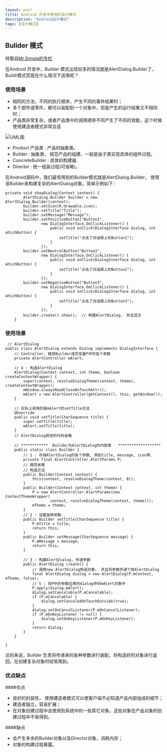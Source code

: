 ```yaml
---
layout: post
title: Android 开发中常用的设计模式
description: "Android设计模式"
tags: [设计模式]
---
```


## Bulider 模式

转载自[Mr.Simple的专栏]("http://blog.csdn.net/bboyfeiyu/article/details/24375481")

在Android 开发中，Builder 模式出现较多的情况就是AlertDialog.Builder了，Buildr模式究竟在什么情况下适用呢？

### 使用场景



- 相同的方法，不同的执行顺序，产生不同的事件结果时；
- 多个部件或零件，都可以装配到一个对象中，但是产生的运行结果又不相同时；
- 产品类非常复杂，或者产品类中的调用顺序不同产生了不同的效能，这个时候使用建造者模式非常合适


![UML图](http://img2.imgtn.bdimg.com/it/u=3669888755,2800577221&fm=15&gp=0.jpg)

- Product 产品类 :  产品的抽象类。
- Builder : 抽象类， 规范产品的组建，一般是由子类实现具体的组件过程。
- ConcreteBuilder : 具体的构建器.
- Director : 统一组装过程(可省略)。


在Android源码中，我们最常用到的Builder模式就是AlertDialog.Builder， 使用该Builder来构建复杂的AlertDialog对象。简单示例如下 : 


    private void showDialog(Context context) {  
            AlertDialog.Builder builder = new AlertDialog.Builder(context);  
            builder.setIcon(R.drawable.icon);  
            builder.setTitle("Title");  
            builder.setMessage("Message");  
            builder.setPositiveButton("Button1",  
                    new DialogInterface.OnClickListener() {  
                        public void onClick(DialogInterface dialog, int whichButton) {  
                            setTitle("点击了对话框上的Button1");  
                        }  
                    });  
            builder.setNeutralButton("Button2",  
                    new DialogInterface.OnClickListener() {  
                        public void onClick(DialogInterface dialog, int whichButton) {  
                            setTitle("点击了对话框上的Button2");  
                        }  
                    });  
            builder.setNegativeButton("Button3",  
                    new DialogInterface.OnClickListener() {  
                        public void onClick(DialogInterface dialog, int whichButton) {  
                            setTitle("点击了对话框上的Button3");  
                        }  
                    });  
            builder.create().show();  // 构建AlertDialog， 并且显示
        } 
        
     
        
### 使用场景
       
 
 
     // AlertDialog
    public class AlertDialog extends Dialog implements DialogInterface {
        // Controller, 接受Builder成员变量P中的各个参数
        private AlertController mAlert;

        // 4 : 构造AlertDialog
        AlertDialog(Context context, int theme, boolean createContextWrapper) {
            super(context, resolveDialogTheme(context, theme), createContextWrapper);
            mWindow.alwaysReadCloseOnTouchAttr();
            mAlert = new AlertController(getContext(), this, getWindow());
        }

        // 实际上调用的是mAlert的setTitle方法
        @Override
        public void setTitle(CharSequence title) {
            super.setTitle(title);
            mAlert.setTitle(title);
        }
        // AlertDialog其他的代码省略
        
        // ************  Builder为AlertDialog的内部类   *******************
        public static class Builder {
            // 1 : 存储AlertDialog的各个参数, 例如title, message, icon等.
            private final AlertController.AlertParams P;
            // 属性省略
            // 构造方法
            public Builder(Context context) {
                this(context, resolveDialogTheme(context, 0));
            }
            public Builder(Context context, int theme) {
                P = new AlertController.AlertParams(new ContextThemeWrapper(
                        context, resolveDialogTheme(context, theme)));
                mTheme = theme;
            }     
            // 2 : 设置各种参数..
            public Builder setTitle(CharSequence title) {
                P.mTitle = title;
                return this;
            }
            public Builder setMessage(CharSequence message) {
                P.mMessage = message;
                return this;
            }
            
            // 3 : 构建AlertDialog, 传递参数
            public AlertDialog create() {
                // 调用new AlertDialog构造对象， 并且将参数传递个体AlertDialog 
                final AlertDialog dialog = new AlertDialog(P.mContext, mTheme, false);
                // 5 : 将P中的参数应用的dialog中的mAlert对象中
                P.apply(dialog.mAlert);
                dialog.setCancelable(P.mCancelable);
                if (P.mCancelable) {
                    dialog.setCanceledOnTouchOutside(true);
                }
                dialog.setOnCancelListener(P.mOnCancelListener);
                if (P.mOnKeyListener != null) {
                    dialog.setOnKeyListener(P.mOnKeyListener);
                }
                return dialog;
            }
        }
        
    }


总的来说，Builder 负责将传递来的各种参数进行装配，将构造好的对象进行返回，在创建复杂对象时经常用到。
       
      


### 优点缺点

####优点

* 良好的封装性， 使用建造者模式可以使客户端不必知道产品内部组成的细节；
* 建造者独立，容易扩展；
* 在对象创建过程中会使用到系统中的一些其它对象，这些对象在产品对象的创建过程中不易得到。

####缺点

* 会产生多余的Builder对象以及Director对象，消耗内存；
* 对象的构建过程暴露。






